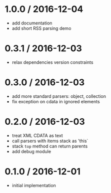 
1.0.0 / 2016-12-04
==================

 * add documentation
 * add short RSS parsing demo

0.3.1 / 2016-12-03
==================

 * relax dependencies version constraints

0.3.0 / 2016-12-03
==================

 * add more standard parsers: object, collection
 * fix exception on cdata in ignored elements

0.2.0 / 2016-12-03
==================

 * treat XML CDATA as text
 * call parsers with items stack as 'this`
 * stack `top` method can return parents
 * add debug module

0.1.0 / 2016-12-01
==================

 * initial implementation
